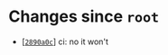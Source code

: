 # Changes since `root`

- \[[`2890a0c`](https://github.com/nearlySplat/qsh/commit/2890a0ca07a8bd6a4743f749ae87139fa462e2b2)\] ci: no it won't
